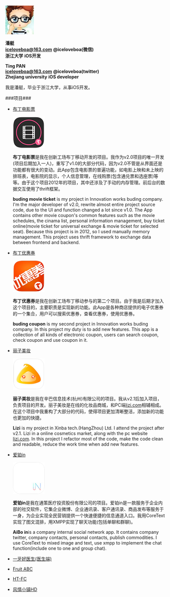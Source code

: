 ![avatar image](avatar.jpg "Avatar")

**潘艇**  
**iceloveboa@163.com** **@iceloveboa(微信)**   
**浙江大学** **iOS开发** 

**Ting PAN**  
**iceloveboa@163.com** **@iceloveboa(twitter)**  
**Zhejiang university** **iOS developer**

我是潘艇，毕业于浙江大学，从事iOS开发。

###项目###

* [布丁电影票](https://itunes.apple.com/cn/app/bu-ding-dian-ying-piao-shou/id697729329?mt=8)
  
  ![icon](buding.jpg "buding")
  
  **布丁电影票**是我在创新工场布丁移动开发的项目。我作为v2.0项目的唯一开发(项目后期加入一人)，重写了v1.0的大部分代码，因为v2.0不管是从界面还是功能都有很大的变动。此App包含电影票的普遍功能，如电影上映和未上映的排班表，电影院的显示，个人信息管理，在线购票(包含通兑票和选座票)等等。由于这个项目2012年的项目，其中还涉及了手动的内存管理。前后台的数据交互使用了thrift框架。
  
  **buding movie ticket** is my project in Innovation works buding company. I'm the major developer of v2.0, rewrite almost entire project source code, due to the UI and function changed a lot since v1.0. The App contains other movie coupon's common features such as the movie schedules, the cinama list, personal information management, buy ticket online(movie ticket for universal exchange & movie ticket for selected seat). Because this project is in 2012, so I used manually memory management. This project uses thrift framework to exchange data between frontend and backend.
  
 * [布丁优惠券](https://itunes.apple.com/cn/app/mai-dang-lao-ken-ji-you-hui/id688786968?mt=8)
    
    ![icon](youhuiquan.jpg "youhuiquan")
    
    **布丁优惠券**是我在创新工场布丁移动参与的第二个项目。由于我是后期才加入这个项目的，主要职责是实现新的功能。此App是各种商店提供的电子优惠券的一个集合，用户可以搜索优惠券，查看优惠券，使用优惠券。
    
    **buding coupon** is my second project in Innovation works buding company. In this project my duty is to add new features. This app is a collection of all kinds of electronic coupon, users can search coupon, check coupon and use coupon in it.

 * [丽子美妆](https://itunes.apple.com/cn/app/nala-na-la-zui-zhuan-ye-zheng/id807013712?l=en&mt=8)
 
	![icon](lizi.jpg "lizi")
	
	**丽子美妆**是我在辛巴信息技术(杭州)有限公司的项目。我从v2.1后加入项目，负责项目的开发。丽子美妆是在线的化妆品商城，和PC端[lizi.com](http://www.lizi.com)相辅相成。在这个项目中我重构了大部分的代码，使得项目更加清晰整洁，添加新的功能也更加的快捷。
	
	**Lizi** is my project in Xinba tech.(HangZhou) Ltd. I attend the project after v2.1. Lizi in a online cosmetics market, along with the pc website [lizi.com](http://www.lizi.com). In this project I refactor most of the code, make the code clean and readable, reduce the work time when add new features.
	
 * [爱铂in](https://itunes.apple.com/cn/app/ai-boin/id726980709?mt=8)
 
 	![icon](in.jpg "in")
 	
 	**爱铂in**是我在通策医疗投资股份有限公司的项目。爱铂in是一款服务于企业内部的社交软件，它集企业微博、企业通讯录、客户通讯录、商品发布等服务于一身，为企业实现全民营销提供一个快速便捷的信息通道入口。我用CoreText实现了图文混排，用XMPP实现了聊天功能(包括单聊和群聊)。
 	
 	**AiBo in**is a company internal social network app. It contains company twitter, company contacts, personal contacts, publish commodities. I use CoreText to mixed image and text, use xmpp to implement the chat function(include one to one and group chat).
 	
 * [一牙好医生(医生端)](https://itunes.apple.com/cn/app/yi-ya-hao-ya-yi-yi-sheng-duan/id598872328?mt=8)
 
 * [Fruit ABC](https://itunes.apple.com/cn/app/fruitabc/id432816122?mt=8)
 
 * [HT-FC](https://itunes.apple.com/cn/app/ht-fc/id466389256?mt=8)
 
 * [风情小镇HD](https://itunes.apple.com/cn/app/hang-zhou-feng-qing-xiao-zhenhd/id515898015?mt=8)
 





